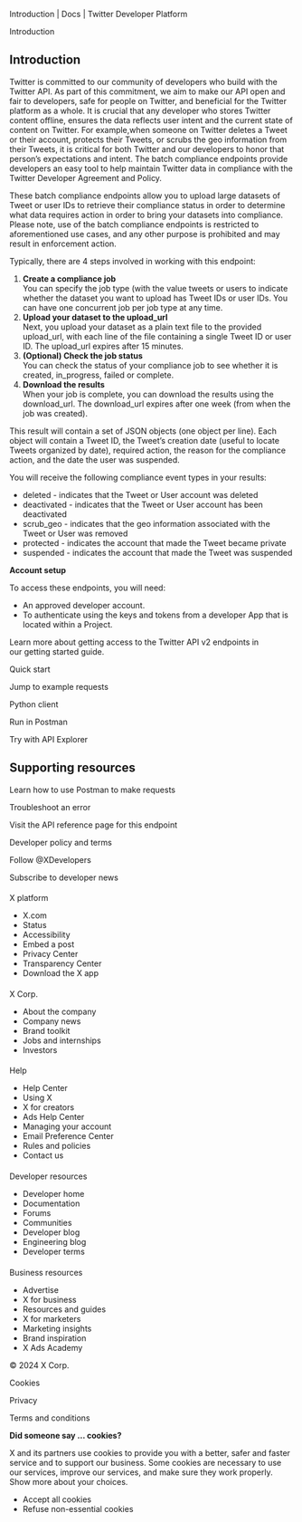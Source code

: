 
Introduction | Docs | Twitter Developer Platform 

Introduction

Introduction
------------

Twitter is committed to our community of developers who build with the Twitter API. As part of this commitment, we aim to make our API open and fair to developers, safe for people on Twitter, and beneficial for the Twitter platform as a whole. It is crucial that any developer who stores Twitter content offline, ensures the data reflects user intent and the current state of content on Twitter. For example,when someone on Twitter deletes a Tweet or their account, protects their Tweets, or scrubs the geo information from their Tweets, it is critical for both Twitter and our developers to honor that person’s expectations and intent. The batch compliance endpoints provide developers an easy tool to help maintain Twitter data in compliance with the Twitter Developer Agreement and Policy. 

These batch compliance endpoints allow you to upload large datasets of Tweet or user IDs to retrieve their compliance status in order to determine what data requires action in order to bring your datasets into compliance. Please note, use of the batch compliance endpoints is restricted to aforementioned use cases, and any other purpose is prohibited and may result in enforcement action.

Typically, there are 4 steps involved in working with this endpoint:

1. **Create a compliance job**  
You can specify the job type (with the value tweets or users to indicate whether the dataset you want to upload has Tweet IDs or user IDs. You can have one concurrent job per job type at any time.
2. **Upload your dataset to the upload\_url**  
Next, you upload your dataset as a plain text file to the provided upload\_url, with each line of the file containing a single Tweet ID or user ID. The upload\_url expires after 15 minutes.
3. **(Optional) Check the job status**  
You can check the status of your compliance job to see whether it is created, in\_progress, failed or complete.
4. **Download the results**  
When your job is complete, you can download the results using the download\_url. The download\_url expires after one week (from when the job was created).  

This result will contain a set of JSON objects (one object per line). Each object will contain a Tweet ID, the Tweet’s creation date (useful to locate Tweets organized by date), required action, the reason for the compliance action, and the date the user was suspended.

You will receive the following compliance event types in your results:

* deleted - indicates that the Tweet or User account was deleted
* deactivated - indicates that the Tweet or User account has been deactivated
* scrub\_geo - indicates that the geo information associated with the Tweet or User was removed
* protected - indicates the account that made the Tweet became private
* suspended - indicates the account that made the Tweet was suspended

**Account setup**

To access these endpoints, you will need:

* An approved developer account.
* To authenticate using the keys and tokens from a developer App that is located within a Project.

Learn more about getting access to the Twitter API v2 endpoints in our getting started guide.

Quick start

Jump to example requests

Python client

Run in Postman

Try with API Explorer

Supporting resources
--------------------

Learn how to use Postman to make requests

Troubleshoot an error

Visit the API reference page for this endpoint

Developer policy and terms

Follow @XDevelopers

Subscribe to developer news

#### 
 X platform

* X.com
* Status
* Accessibility
* Embed a post
* Privacy Center
* Transparency Center
* Download the X app

#### 
 X Corp.

* About the company
* Company news
* Brand toolkit
* Jobs and internships
* Investors

#### 
 Help

* Help Center
* Using X
* X for creators
* Ads Help Center
* Managing your account
* Email Preference Center
* Rules and policies
* Contact us

#### 
 Developer resources

* Developer home
* Documentation
* Forums
* Communities
* Developer blog
* Engineering blog
* Developer terms

#### 
 Business resources

* Advertise
* X for business
* Resources and guides
* X for marketers
* Marketing insights
* Brand inspiration
* X Ads Academy

 © 2024 X Corp.

Cookies

Privacy

Terms and conditions

**Did someone say … cookies?**  

 X and its partners use cookies to provide you with a better, safer and
 faster service and to support our business. Some cookies are necessary to use
 our services, improve our services, and make sure they work properly.
 Show more about your choices.

* Accept all cookies
* Refuse non-essential cookies